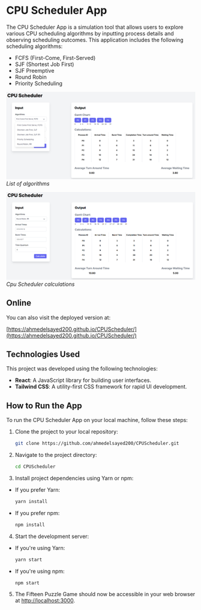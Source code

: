# CPU Scheduler App

The CPU Scheduler App is a simulation tool that allows users to explore various CPU scheduling algorithms by inputting process details and observing scheduling outcomes. This application includes the following scheduling algorithms:

- FCFS (First-Come, First-Served)
- SJF (Shortest Job First)
- SJF Preemptive
- Round Robin
- Priority Scheduling

![Home Page](./cpu-scheduler-page-algos.PNG)
_List of algorithms_

![Home Page](./cpu-scheduler-page.PNG)
_Cpu Scheduler calculations_

## Online

You can also visit the deployed version at:

[https://ahmedelsayed200.github.io/CPUScheduler/](https://ahmedelsayed200.github.io/CPUScheduler/)

## Technologies Used

This project was developed using the following technologies:

- **React**: A JavaScript library for building user interfaces.
- **Tailwind CSS**: A utility-first CSS framework for rapid UI development.

## How to Run the App

To run the CPU Scheduler App on your local machine, follow these steps:

1. Clone the project to your local repository:

   ```bash
   git clone https://github.com/ahmedelsayed200/CPUScheduler.git
   ```

2. Navigate to the project directory:

   ```bash
   cd CPUScheduler
   ```

3. Install project dependencies using Yarn or npm:

- If you prefer Yarn:

  ```bash
  yarn install
  ```

- If you prefer npm:

  ```bash
  npm install
  ```

4. Start the development server:

- If you're using Yarn:

  ```bash
  yarn start
  ```

- If you're using npm:

  ```bash
  npm start
  ```

5. The Fifteen Puzzle Game should now be accessible in your web browser at [http://localhost:3000](http://localhost:3000).
